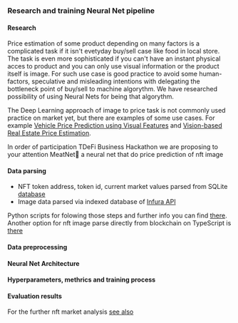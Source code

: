 ### Research and training Neural Net pipeline

#### Research

Price estimation of some product depending on many factors is a complicated task if it isn't evetyday buy/sell case like food in local store. The task is even more sophisticated if you can't have an instant physical acces to product and you can only use visual information or the product itself is image. For such use case is good practice to avoid some human-factors, speculative and misleading intentions with delegating the bottleneck point of buy/sell to machine algorythm. We have researched possibility of using Neural Nets for being that algorythm.

The Deep Learning approach of image to price task is not commonly used practice on market yet, but there are examples of some use cases. For example [Vehicle Price Prediction using Visual Features](https://arxiv.org/abs/1803.11227) and [Vision-based Real Estate Price Estimation](https://www.researchgate.net/publication/318528081_Vision-based_Real_Estate_Price_Estimation). 

In order of participation TDeFi Business Hackathon we are proposing to your attention MeatNet🥩 a neural net that do price prediction of nft image

#### Data parsing
- NFT token address, token id, current market values parsed from SQLite [database](https://www.kaggle.com/simiotic/ethereum-nfts)
- Image data parsed via indexed database of [Infura API](https://infura.io/)

Python scripts for folowing those steps and further info you can find [there](https://github.com/meat-app-hack/nft-data-parser). Another option for nft image parse directly from blockchain on TypeScript is [there](https://github.com/meat-app-hack/zora-nft-data-parser)

#### Data preprocessing

#### Neural Net Architecture

#### Hyperparameters, methrics and training process 

#### Evaluation results



For the further nft market analysis [see also](https://www.kaggle.com/simiotic/ethereum-nft-analysis)
